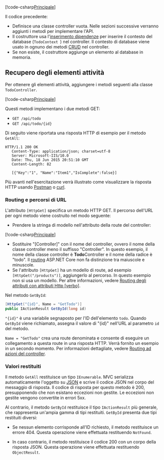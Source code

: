 [!code-csharp[Principale](../../tutorials/first-web-api/sample/TodoApi/Controllers/TodoController2.cs?name=snippet_todo1)]

Il codice precedente:

* Definisce una classe controller vuota. Nelle sezioni successive verranno aggiunti i metodi per implementare l'API.
* Il costruttore usa l'[inserimento dipendenze](xref:fundamentals/dependency-injection) per inserire il contesto del database (`TodoContext `) nel controller. Il contesto di database viene usato in ognuno dei metodi [CRUD](https://en.wikipedia.org/wiki/Create,_read,_update_and_delete) nel controller.
* Se non esiste, il costruttore aggiunge un elemento al database in memoria.

## <a name="getting-to-do-items"></a>Recupero degli elementi attività

Per ottenere gli elementi attività, aggiungere i metodi seguenti alla classe `TodoController`.

[!code-csharp[Principale](../../tutorials/first-web-api/sample/TodoApi/Controllers/TodoController.cs?name=snippet_GetAll)]

Questi metodi implementano i due metodi GET:

* `GET /api/todo`
* `GET /api/todo/{id}`

Di seguito viene riportata una risposta HTTP di esempio per il metodo `GetAll`:

```
HTTP/1.1 200 OK
   Content-Type: application/json; charset=utf-8
   Server: Microsoft-IIS/10.0
   Date: Thu, 18 Jun 2015 20:51:10 GMT
   Content-Length: 82

   [{"Key":"1", "Name":"Item1","IsComplete":false}]
   ```

Più avanti nell'esercitazione verrà illustrato come visualizzare la risposta HTTP usando [Postman](https://www.getpostman.com/) o [curl](https://developer.apple.com/legacy/library/documentation/Darwin/Reference/ManPages/man1/curl.1.html).

### <a name="routing-and-url-paths"></a>Routing e percorsi di URL

L'attributo `[HttpGet]` specifica un metodo HTTP GET. Il percorso dell'URL per ogni metodo viene costruito nel modo seguente:

* Prendere la stringa di modello nell'attributo della route del controller:

[!code-csharp[Principale](../../tutorials/first-web-api/sample/TodoApi/Controllers/TodoController.cs?name=TodoController&highlight=3)]

* Sostituire "[Controller]" con il nome del controller, ovvero il nome della classe controller meno il suffisso "Controller". In questo esempio, il nome della classe controller è **Todo**Controller e il nome della radice è "todo". Il [routing](xref:mvc/controllers/routing) ASP.NET Core non fa distinzione tra maiuscole e minuscole.
* Se l'attributo `[HttpGet]` ha un modello di route, ad esempio `[HttpGet("/products")]`, aggiungerlo al percorso. In questo esempio non si usa un modello. Per altre informazioni, vedere [Routing degli attributi con attributi Http [verbo]](xref:mvc/controllers/routing#attribute-routing-with-httpverb-attributes).

Nel metodo `GetById`:

```csharp
[HttpGet("{id}", Name = "GetTodo")]
public IActionResult GetById(long id)
```

`"{id}"` è una variabile segnaposto per l'ID dell'elemento `todo`. Quando `GetById` viene richiamato, assegna il valore di "{id}" nell'URL al parametro `id` del metodo.

`Name = "GetTodo"` crea una route denominata e consente di eseguire un collegamento a questa route in una risposta HTTP. Verrà fornito un esempio in un secondo momento. Per informazioni dettagliate, vedere [Routing ad azioni del controller](xref:mvc/controllers/routing).

### <a name="return-values"></a>Valori restituiti

Il metodo `GetAll` restituisce un tipo `IEnumerable`. MVC serializza automaticamente l'oggetto su [JSON](http://www.json.org/) e scrive il codice JSON nel corpo del messaggio di risposta. Il codice di risposta per questo metodo è 200, presupponendo che non esistano eccezioni non gestite. Le eccezioni non gestite vengono convertite in errori 5xx.

Al contrario, il metodo `GetById` restituisce il tipo `IActionResult` più generale, che rappresenta un'ampia gamma di tipi restituiti. `GetById` presenta due tipi restituiti diversi:

* Se nessun elemento corrisponde all'ID richiesto, il metodo restituisce un errore 404.  Questa operazione viene effettuata restituendo `NotFound`.

* In caso contrario, il metodo restituisce il codice 200 con un corpo della risposta JSON. Questa operazione viene effettuata restituendo `ObjectResult`.
